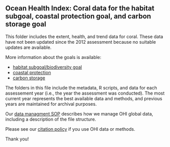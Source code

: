 ## Ocean Health Index: Coral data for the habitat subgoal, coastal protection goal, and carbon storage goal

This folder includes the extent, health, and trend data for coral.  These data have not been updated since the 2012 assessment because no suitable updates are available. 

More information about the goals is available:
* [habitat subgoal/biodiversity goal](http://ohi-science.org/goals/#biodiversity)
* [coastal protection](http://ohi-science.org/goals/#coastal-protection)
* [carbon storage](http://ohi-science.org/goals/#carbon-storage)

The folders in this file include the metadata, R scripts, and data for each assessement year (i.e., the year the assessment was conducted).  The most current year represents the best available data and methods, and previous years are maintained for archival purposes.

Our [data managment SOP](https://rawgit.com/OHI-Science/ohiprep/master/src/dataOrganization_SOP.html) describes how we manage OHI global data, including a description of the file structure.

Please see our [citation policy](http://ohi-science.org/citation-policy/) if you use OHI data or methods.

Thank you!